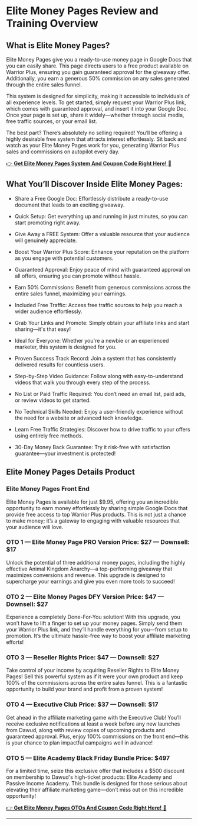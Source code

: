# Elite Money Pages Review and Training Overview

## What is Elite Money Pages?
Elite Money Pages give you a ready-to-use money page in Google Docs that you can easily share. This page directs users to a free product available on Warrior Plus, ensuring you gain guaranteed approval for the giveaway offer. Additionally, you earn a generous 50% commission on any sales generated through the entire sales funnel.

This system is designed for simplicity, making it accessible to individuals of all experience levels. To get started, simply request your Warrior Plus link, which comes with guaranteed approval, and insert it into your Google Doc. Once your page is set up, share it widely—whether through social media, free traffic sources, or your email list. 

The best part? There’s absolutely no selling required! You’ll be offering a highly desirable free system that attracts interest effortlessly. Sit back and watch as your Elite Money Pages work for you, generating Warrior Plus sales and commissions on autopilot every day.

[👉 **Get Elite Money Pages System And Coupon Code Right Here!** 📌](https://warriorplus.com/o2/a/qsdcssr/0)

## What You’ll Discover Inside Elite Money Pages:

- Share a Free Google Doc: Effortlessly distribute a ready-to-use document that leads to an exciting giveaway.

- Quick Setup: Get everything up and running in just minutes, so you can start promoting right away.

- Give Away a FREE System: Offer a valuable resource that your audience will genuinely appreciate.

- Boost Your Warrior Plus Score: Enhance your reputation on the platform as you engage with potential customers.

- Guaranteed Approval: Enjoy peace of mind with guaranteed approval on all offers, ensuring you can promote without hassle.

- Earn 50% Commissions: Benefit from generous commissions across the entire sales funnel, maximizing your earnings.

- Included Free Traffic: Access free traffic sources to help you reach a wider audience effortlessly.

- Grab Your Links and Promote: Simply obtain your affiliate links and start sharing—it's that easy!

- Ideal for Everyone: Whether you're a newbie or an experienced marketer, this system is designed for you.

- Proven Success Track Record: Join a system that has consistently delivered results for countless users.

- Step-by-Step Video Guidance: Follow along with easy-to-understand videos that walk you through every step of the process.

- No List or Paid Traffic Required: You don’t need an email list, paid ads, or review videos to get started.

- No Technical Skills Needed: Enjoy a user-friendly experience without the need for a website or advanced tech knowledge.

- Learn Free Traffic Strategies: Discover how to drive traffic to your offers using entirely free methods.

- 30-Day Money Back Guarantee: Try it risk-free with satisfaction guarantee—your investment is protected!


## Elite Money Pages Details Product

### Elite Money Pages Front End 
Elite Money Pages is available for just $9.95, offering you an incredible opportunity to earn money effortlessly by sharing simple Google Docs that provide free access to top Warrior Plus products. This is not just a chance to make money; it’s a gateway to engaging with valuable resources that your audience will love.

### OTO 1 — Elite Money Page PRO Version Price: $27 — Downsell: $17
Unlock the potential of three additional money pages, including the highly effective Animal Kingdom Anarchy—a top-performing giveaway that maximizes conversions and revenue. This upgrade is designed to supercharge your earnings and give you even more tools to succeed!

### OTO 2 — Elite Money Pages DFY Version Price: $47 — Downsell: $27
Experience a completely Done-For-You solution! With this upgrade, you won’t have to lift a finger to set up your money pages. Simply send them your Warrior Plus link, and they’ll handle everything for you—from setup to promotion. It’s the ultimate hassle-free way to boost your affiliate marketing efforts!

### OTO 3 — Reseller Rights Price: $47 — Downsell: $27
Take control of your income by acquiring Reseller Rights to Elite Money Pages! Sell this powerful system as if it were your own product and keep 100% of the commissions across the entire sales funnel. This is a fantastic opportunity to build your brand and profit from a proven system!

### OTO 4 — Executive Club Price: $37 — Downsell: $17
Get ahead in the affiliate marketing game with the Executive Club! You’ll receive exclusive notifications at least a week before any new launches from Dawud, along with review copies of upcoming products and guaranteed approval. Plus, enjoy 100% commissions on the front end—this is your chance to plan impactful campaigns well in advance!

### OTO 5 — Elite Academy Black Friday Bundle Price: $497
For a limited time, seize this exclusive offer that includes a $500 discount on membership to Dawud's high-ticket products: Elite Academy and Passive Income Academy. This bundle is designed for those serious about elevating their affiliate marketing game—don’t miss out on this incredible opportunity! 

[👉 **Get Elite Money Pages OTOs And Coupon Code Right Here!** 📌](https://warriorplus.com/o2/a/qsdcssr/0)

---
